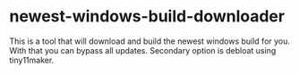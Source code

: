 # newest-windows-build-downloader
This is a tool that will download and build the newest windows build for you. With that you can bypass all updates. Secondary option is debloat using tiny11maker.
